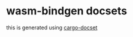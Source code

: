 # wasm-bindgen docsets

this is generated using [cargo-docset](https://github.com/Robzz/cargo-docset)
